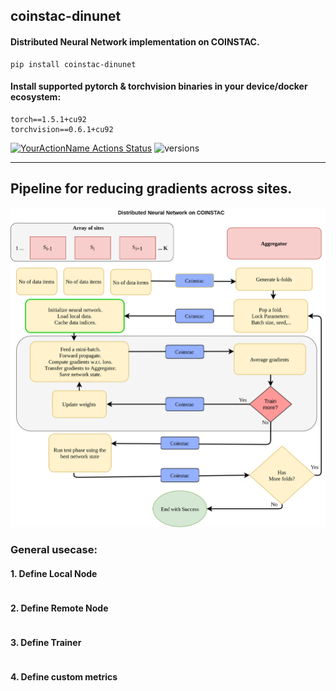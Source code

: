 ## coinstac-dinunet
#### Distributed Neural Network implementation  on COINSTAC.

```
pip install coinstac-dinunet
```
#### Install supported pytorch & torchvision binaries in your device/docker ecosystem:
```
torch==1.5.1+cu92
torchvision==0.6.1+cu92
```

[![YourActionName Actions Status](https://github.com/trendscenter/coinstac-dinunet/workflows/build/badge.svg)](https://github.com/trendscenter/coinstac-dinunet/actions)
![versions](https://img.shields.io/pypi/pyversions/pybadges.svg)

<hr />

## Pipeline for reducing gradients across sites.

![DINUNET](assets/dinunet.png)

### General usecase:
#### 1. Define Local Node
```python

```
#### 2. Define Remote Node
```python

```
#### 3. Define Trainer
```python

```

#### 4. Define custom metrics
```python

```

